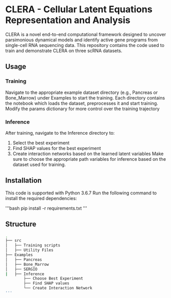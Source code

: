 # CLERA - Cellular Latent Equations Representation and Analysis

CLERA is a novel end-to-end computational framework designed to uncover parsimonious dynamical models and identify active gene programs from single-cell RNA sequencing data. This repository contains the code used to train and demonstrate CLERA on three scRNA datasets.

## Usage
### Training
Navigate to the appropriate example dataset directory (e.g., Pancreas or Bone_Marrow) under Examples to start the training. Each directory contains the notebook which loads the dataset, preprocesses it and start training. Modify the params dictionary for more control over the training trajectory

### Inference
After training, navigate to the Inference directory to:
1. Select the best experiment
2. Find SHAP values for the best experiment
3. Create interaction networks based on the learned latent variables
Make sure to choose the appropriate path variables for inference based on the dataset used for training.

## Installation
This code is supported with Python 3.6.7 Run the following command to install the required dependencies:

'''bash
pip install -r requirements.txt
'''

## Structure

```bash
.
├── src
│   ├── Training scripts
│   ├── Utility Files
├── Examples
│   ├── Pancreas
│   ├── Bone_Marrow
│   ├── SERGIO
|   ├── Inference
        ├── Choose Best Experiment
        ├── Find SHAP values
        └── Create Interaction Network
'''
